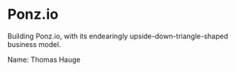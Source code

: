 # Ponz.io

Building Ponz.io, with its endearingly upside-down-triangle-shaped business model.

Name: Thomas Hauge
